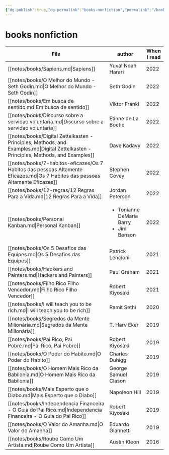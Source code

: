 ```yaml
---
{"dg-publish":true,"dg-permalink":"books-nonfiction","permalink":"/books-nonfiction/","dgHomeLink":true,"dgPassFrontmatter":false,"dgShowBacklinks":true,"dgShowLocalGraph":false}
---
```


# books nonfiction

| File                                                                                                                                  | author                                                      | When I read |
| ------------------------------------------------------------------------------------------------------------------------------------- | ----------------------------------------------------------- | ----------- |
| [[notes/books/Sapiens.md\|Sapiens]]                                                                                                   | Yuval Noah Harari                                           | 2022        |
| [[notes/books/O Melhor do Mundo - Seth Godin.md\|O Melhor do Mundo - Seth Godin]]                                                     | Seth Godin                                                  | 2022        |
| [[notes/books/Em busca de sentido.md\|Em busca de sentido]]                                                                           | Viktor Frankl                                               | 2022        |
| [[notes/books/Discurso sobre a servidao voluntaria.md\|Discurso sobre a servidao voluntaria]]                                         | Etinne de La Boetie                                         | 2022        |
| [[notes/books/Digital Zettelkasten - Principles, Methods, and Examples.md\|Digital Zettelkasten - Principles, Methods, and Examples]] | Dave Kadavy                                                 | 2022        |
| [[notes/books/7-habitos-eficazes/Os 7 Habitos das pessoas Altamente Eficazes.md\|Os 7 Habitos das pessoas Altamente Eficazes]]        | Stephen Covey                                               | 2022        |
| [[notes/books/12-regras/12 Regras Para a Vida.md\|12 Regras Para a Vida]]                                                             | Jordan Peterson                                             | 2022        |
| [[notes/books/Personal Kanban.md\|Personal Kanban]]                                                                                   | <ul><li>Tonianne DeMaria Barry</li><li>Jim Benson</li></ul> | 2022        |
| [[notes/books/Os 5 Desafios das Equipes.md\|Os 5 Desafios das Equipes]]                                                               | Patrick Lencioni                                            | 2021        |
| [[notes/books/Hackers and Painters.md\|Hackers and Painters]]                                                                         | Paul Graham                                                 | 2021        |
| [[notes/books/Filho Rico Filho Vencedor.md\|Filho Rico Filho Vencedor]]                                                               | Robert Kiyosaki                                             | 2021        |
| [[notes/books/I will teach you to be rich.md\|I will teach you to be rich]]                                                           | Ramit Sethi                                                 | 2020        |
| [[notes/books/Segredos da Mente Milionária.md\|Segredos da Mente Milionária]]                                                         | T. Harv Eker                                                | 2019        |
| [[notes/books/Pai Rico, Pai Pobre.md\|Pai Rico, Pai Pobre]]                                                                           | Robert Kiyosaki                                             | 2019        |
| [[notes/books/O Poder do Habito.md\|O Poder do Habito]]                                                                               | Charles Duhigg                                              | 2019        |
| [[notes/books/O Homem Mais Rico da Babilonia.md\|O Homem Mais Rico da Babilonia]]                                                     | George Samuel Clason                                        | 2019        |
| [[notes/books/Mais Esperto que o Diabo.md\|Mais Esperto que o Diabo]]                                                                 | Napoleon Hill                                               | 2019        |
| [[notes/books/Independencia Financeira - O Guia do Pai Rico.md\|Independencia Financeira - O Guia do Pai Rico]]                       | Robert Kiyosaki                                             | 2019        |
| [[notes/books/O Valor do Amanha.md\|O Valor do Amanha]]                                                                               | Eduardo Giannetti                                           | 2019        |
| [[notes/books/Roube Como Um Artista.md\|Roube Como Um Artista]]                                                                       | Austin Kleon                                                | 2016        |

